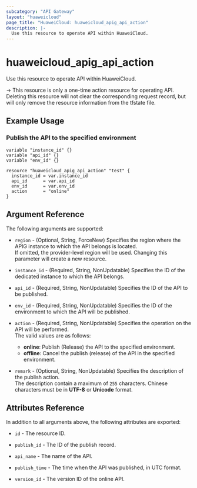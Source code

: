 ```yaml
---
subcategory: "API Gateway"
layout: "huaweicloud"
page_title: "HuaweiCloud: huaweicloud_apig_api_action"
description: |-
  Use this resource to operate API within HuaweiCloud.
---
```


# huaweicloud_apig_api_action

Use this resource to operate API within HuaweiCloud.

-> This resource is only a one-time action resource for operating API. Deleting this resource will not clear
   the corresponding request record, but will only remove the resource information from the tfstate file.

## Example Usage

### Publish the API to the specified environment

```hcl
variable "instance_id" {}
variable "api_id" {}
variable "env_id" {}

resource "huaweicloud_apig_api_action" "test" {
  instance_id = var.instance_id
  api_id      = var.api_id
  env_id      = var.env_id
  action      = "online"
}
```

## Argument Reference

The following arguments are supported:

* `region` - (Optional, String, ForceNew) Specifies the region where the APIG instance to which the API belongs is
located.  
  If omitted, the provider-level region will be used.
  Changing this parameter will create a new resource.

* `instance_id` - (Required, String, NonUpdatable) Specifies the ID of the dedicated instance to which the API belongs.

* `api_id` - (Required, String, NonUpdatable) Specifies the ID of the API to be published.

* `env_id` - (Required, String, NonUpdatable) Specifies the ID of the environment to which the API will be published.

* `action` - (Required, String, NonUpdatable) Specifies the operation on the API will be performed.  
  The valid values are as follows:
  + **online**: Publish (Release) the API to the specified environment.
  + **offline**: Cancel the publish (release) of the API in the specified environment.

* `remark` - (Optional, String, NonUpdatable) Specifies the description of the publish action.  
  The description contain a maximum of `255` characters.
  Chinese characters must be in **UTF-8** or **Unicode** format.

## Attributes Reference

In addition to all arguments above, the following attributes are exported:

* `id` - The resource ID.

* `publish_id` - The ID of the publish record.

* `api_name` - The name of the API.

* `publish_time` - The time when the API was published, in UTC format.

* `version_id` - The version ID of the online API.
